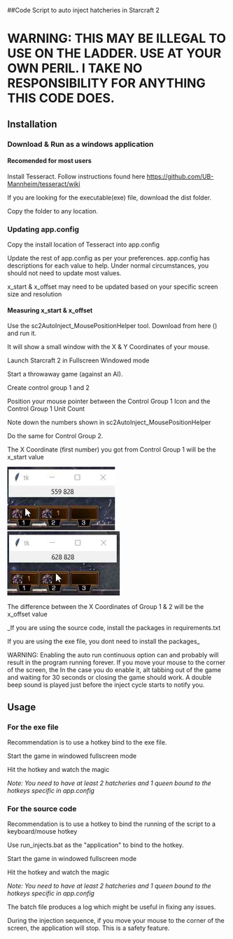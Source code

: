 ##Code Script to auto inject hatcheries in Starcraft 2

# WARNING: THIS MAY BE ILLEGAL TO USE ON THE LADDER. USE AT YOUR OWN PERIL. I TAKE NO RESPONSIBILITY FOR ANYTHING THIS CODE DOES.

## Installation
### Download & Run as a windows application
#### Recomended for most users
Install Tesseract. Follow instructions found here https://github.com/UB-Mannheim/tesseract/wiki

If you are looking for the executable(exe) file, download the dist folder.

Copy the folder to any location.

### Updating app.config

Copy the install location of Tesseract into app.config

Update the rest of app.config as per your preferences.
app.config has descriptions for each value to help.
Under normal circumstances, you should not need to update most values.

x_start & x_offset may need to be updated based on your specific screen size and resolution

#### Measuring x_start & x_offset

Use the sc2AutoInject_MousePositionHelper tool. Download from here () and run it.

It will show a small window with the X & Y Coordinates of your mouse.

Launch Starcraft 2 in Fullscreen Windowed mode

Start a throwaway game (against an AI).

Create control group 1 and 2

Position your mouse pointer between the Control Group 1 Icon and the Control Group 1 Unit Count

Note down the numbers shown in sc2AutoInject_MousePositionHelper

Do the same for Control Group 2.

The X Coordinate (first number) you got from Control Group 1 will be the x_start value

 ![image description](.\readme_img\get_x_coords.png)
 ![image description2](.\readme_img\get_x_coords2.png)

The difference between the X Coordinates of Group 1 & 2 will be the x_offset value

_If you are using the source code, install the packages in requirements.txt

If you are using the exe file, you dont need to install the packages_

WARNING: Enabling the auto run continuous option can and probably will result in the program running forever.
If you move your mouse to the corner of the screen, the 
In the case you do enable it, alt tabbing out of the game and waiting for 30 seconds or closing the game should work.
A double beep sound is played just before the inject cycle starts to notify you.


## Usage

### For the exe file
Recommendation is to use a hotkey bind to the exe file.

Start the game in windowed fullscreen mode

Hit the hotkey and watch the magic

_Note: You need to have at least 2 hatcheries and 1 queen bound to the hotkeys specific in app.config_

### For the source code
Recommendation is to use a hotkey to bind the running of the script to a keyboard/mouse hotkey

Use run_injects.bat as the "application" to bind to the hotkey.

Start the game in windowed fullscreen mode

Hit the hotkey and watch the magic

_Note: You need to have at least 2 hatcheries and 1 queen bound to the hotkeys specific in app.config_

The batch file produces a log which might be useful in fixing any issues.

During the injection sequence, if you move your mouse to the corner of the screen, the application will stop. This is a safety feature.
